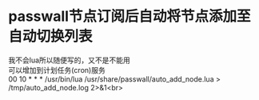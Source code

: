 # passwall节点订阅后自动将节点添加至自动切换列表
我不会lua所以随便写的，又不是不能用<br>
可以增加到计划任务(cron)服务<br>
00 10 * * * /usr/bin/lua /usr/share/passwall/auto_add_node.lua > /tmp/auto_add_node.log 2>&1\<br>
